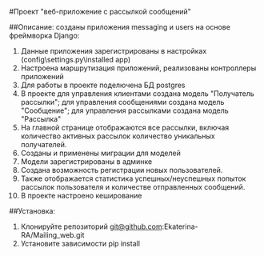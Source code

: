 #Проект "веб-приложение с рассылкой сообщений"

##Описание: созданы приложения messaging  и users на основе фреймворка Django:
1. Данные приложения зарегистрированы в настройках (config\settings.py\installed app)
2. Настроена маршрутизация приложений, реализованы контроллеры приложений
4. Для работы в проекте поделючена БД postgres
5. В проекте для управления клиентами создана модель "Получатель рассылки"; для управления сообщениями создана модель "Сообщение"; для управления рассылками создана модель "Рассылка"
6. На главной странице отображаются все рассылки, включая количество активных рассылок количество уникальных получателей.
7. Созданы и применены миграции для моделей
8. Модели зарегистрированы в админке
9. Создана возможность регистрации новых пользователей.
10. Также отображается статистика успешных/неуспешных попыток рассылок пользователя и количестве отправленных сообщений.
11. В проекте настроено кеширование

##Установка:
1. Клонируйте репозиторий git@github.com:Ekaterina-RA/Mailing_web.git
2. Установите зависимости pip install
